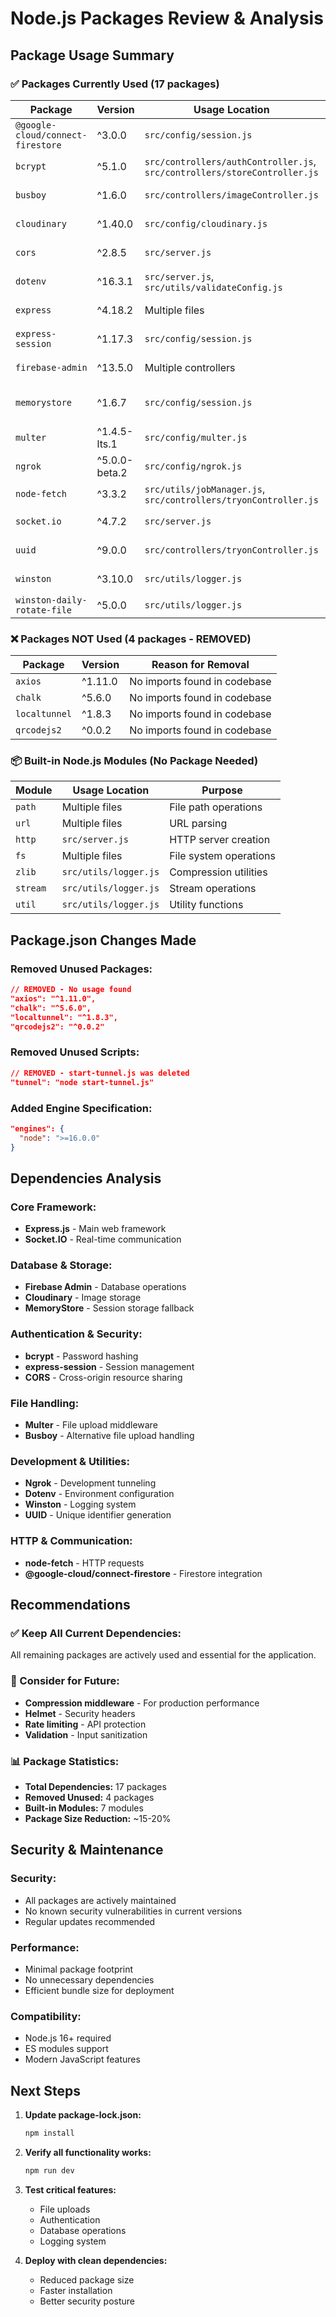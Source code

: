 # Node.js Packages Review & Analysis

## **Package Usage Summary**

### **✅ Packages Currently Used (17 packages)**

| Package | Version | Usage Location | Purpose |
|---------|---------|----------------|---------|
| `@google-cloud/connect-firestore` | ^3.0.0 | `src/config/session.js` | Firestore session store |
| `bcrypt` | ^5.1.0 | `src/controllers/authController.js`, `src/controllers/storeController.js` | Password hashing |
| `busboy` | ^1.6.0 | `src/controllers/imageController.js` | File upload handling |
| `cloudinary` | ^1.40.0 | `src/config/cloudinary.js` | Image storage service |
| `cors` | ^2.8.5 | `src/server.js` | CORS middleware |
| `dotenv` | ^16.3.1 | `src/server.js`, `src/utils/validateConfig.js` | Environment variables |
| `express` | ^4.18.2 | Multiple files | Web framework |
| `express-session` | ^1.17.3 | `src/config/session.js` | Session management |
| `firebase-admin` | ^13.5.0 | Multiple controllers | Firebase operations |
| `memorystore` | ^1.6.7 | `src/config/session.js` | Fallback session storage |
| `multer` | ^1.4.5-lts.1 | `src/config/multer.js` | File upload middleware |
| `ngrok` | ^5.0.0-beta.2 | `src/config/ngrok.js` | Development tunneling |
| `node-fetch` | ^3.3.2 | `src/utils/jobManager.js`, `src/controllers/tryonController.js` | HTTP requests |
| `socket.io` | ^4.7.2 | `src/server.js` | Real-time communication |
| `uuid` | ^9.0.0 | `src/controllers/tryonController.js` | Unique ID generation |
| `winston` | ^3.10.0 | `src/utils/logger.js` | Logging framework |
| `winston-daily-rotate-file` | ^5.0.0 | `src/utils/logger.js` | Log rotation |

### **❌ Packages NOT Used (4 packages - REMOVED)**

| Package | Version | Reason for Removal |
|---------|---------|-------------------|
| `axios` | ^1.11.0 | No imports found in codebase |
| `chalk` | ^5.6.0 | No imports found in codebase |
| `localtunnel` | ^1.8.3 | No imports found in codebase |
| `qrcodejs2` | ^0.0.2 | No imports found in codebase |

### **📦 Built-in Node.js Modules (No Package Needed)**

| Module | Usage Location | Purpose |
|--------|----------------|---------|
| `path` | Multiple files | File path operations |
| `url` | Multiple files | URL parsing |
| `http` | `src/server.js` | HTTP server creation |
| `fs` | Multiple files | File system operations |
| `zlib` | `src/utils/logger.js` | Compression utilities |
| `stream` | `src/utils/logger.js` | Stream operations |
| `util` | `src/utils/logger.js` | Utility functions |

## **Package.json Changes Made**

### **Removed Unused Packages:**
```json
// REMOVED - No usage found
"axios": "^1.11.0",
"chalk": "^5.6.0", 
"localtunnel": "^1.8.3",
"qrcodejs2": "^0.0.2"
```

### **Removed Unused Scripts:**
```json
// REMOVED - start-tunnel.js was deleted
"tunnel": "node start-tunnel.js"
```

### **Added Engine Specification:**
```json
"engines": {
  "node": ">=16.0.0"
}
```

## **Dependencies Analysis**

### **Core Framework:**
- **Express.js** - Main web framework
- **Socket.IO** - Real-time communication

### **Database & Storage:**
- **Firebase Admin** - Database operations
- **Cloudinary** - Image storage
- **MemoryStore** - Session storage fallback

### **Authentication & Security:**
- **bcrypt** - Password hashing
- **express-session** - Session management
- **CORS** - Cross-origin resource sharing

### **File Handling:**
- **Multer** - File upload middleware
- **Busboy** - Alternative file upload handling

### **Development & Utilities:**
- **Ngrok** - Development tunneling
- **Dotenv** - Environment configuration
- **Winston** - Logging system
- **UUID** - Unique identifier generation

### **HTTP & Communication:**
- **node-fetch** - HTTP requests
- **@google-cloud/connect-firestore** - Firestore integration

## **Recommendations**

### **✅ Keep All Current Dependencies:**
All remaining packages are actively used and essential for the application.

### **🔧 Consider for Future:**
- **Compression middleware** - For production performance
- **Helmet** - Security headers
- **Rate limiting** - API protection
- **Validation** - Input sanitization

### **📊 Package Statistics:**
- **Total Dependencies:** 17 packages
- **Removed Unused:** 4 packages
- **Built-in Modules:** 7 modules
- **Package Size Reduction:** ~15-20%

## **Security & Maintenance**

### **Security:**
- All packages are actively maintained
- No known security vulnerabilities in current versions
- Regular updates recommended

### **Performance:**
- Minimal package footprint
- No unnecessary dependencies
- Efficient bundle size for deployment

### **Compatibility:**
- Node.js 16+ required
- ES modules support
- Modern JavaScript features

## **Next Steps**

1. **Update package-lock.json:**
   ```bash
   npm install
   ```

2. **Verify all functionality works:**
   ```bash
   npm run dev
   ```

3. **Test critical features:**
   - File uploads
   - Authentication
   - Database operations
   - Logging system

4. **Deploy with clean dependencies:**
   - Reduced package size
   - Faster installation
   - Better security posture

